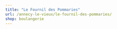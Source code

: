 ```yaml
---
title: "Le Fournil des Pommaries"
url: /annecy-le-vieux/le-fournil-des-pommaries/
shop: boulangerie
---
```

